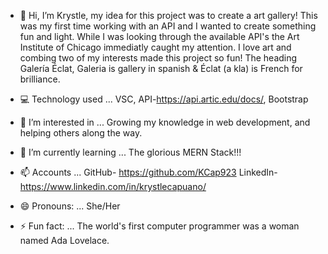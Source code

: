 - 👋 Hi, I’m Krystle, my idea for this project was to create a art gallery! This was my first time working with an API and I wanted to create something fun and light. While I was looking through the available API's the Art Institute of Chicago immediatly caught my attention.
I love art and combing two of my interests made this project so fun! The heading Galería Éclat, Galeria is gallery in spanish & Éclat (a kla) is French for brilliance. 

- 💻 Technology used ... VSC, API-https://api.artic.edu/docs/, Bootstrap

- 👀 I’m interested in ... Growing my knowledge in web development, and helping others along the way. 

- 🌱 I’m currently learning ... The glorious MERN Stack!!! 

- 📫 Accounts ... GitHub- https://github.com/KCap923 LinkedIn- https://www.linkedin.com/in/krystlecapuano/

- 😄 Pronouns: ... She/Her 

- ⚡ Fun fact: ... The world's first computer programmer was a woman named Ada Lovelace.